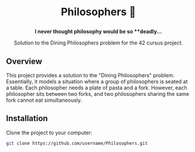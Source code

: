 # <p align="center"><strong>Philosophers 🍴</strong></p>

<p align="center">
  <strong>I never thought philosophy would be so **deadly...</strong>
</p>

<p align="center">
  Solution to the Dining Philosophers problem for the 42 cursus project.
</p>

## Overview

This project provides a solution to the "Dining Philosophers" problem. Essentially, it models a situation where a group of philosophers is seated at a table. Each philosopher needs a plate of pasta and a fork. However, each philosopher sits between two forks, and two philosophers sharing the same fork cannot eat simultaneously.

## Installation

Clone the project to your computer:

```bash
git clone https://github.com/username/Philosophers.git
